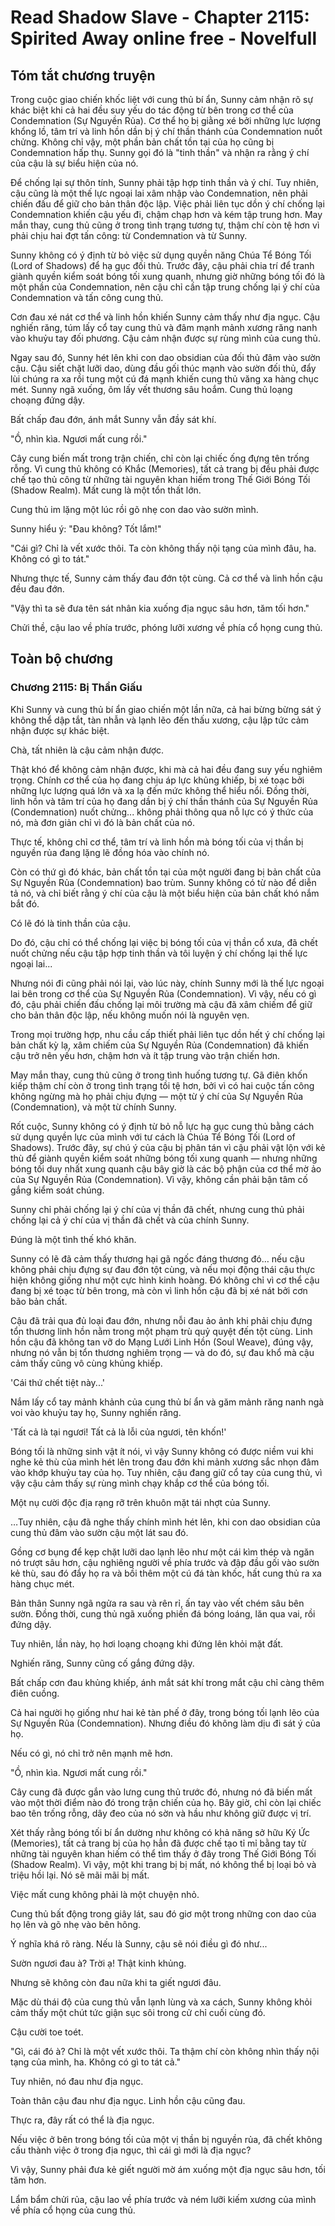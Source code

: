 # Read Shadow Slave - Chapter 2115: Spirited Away online free - Novelfull

## Tóm tắt chương truyện

Trong cuộc giao chiến khốc liệt với cung thủ bí ẩn, Sunny cảm nhận rõ sự khác biệt khi cả hai đều suy yếu do tác động từ bên trong cơ thể của Condemnation (Sự Nguyền Rủa). Cơ thể họ bị giằng xé bởi những lực lượng khổng lồ, tâm trí và linh hồn dần bị ý chí thần thánh của Condemnation nuốt chửng. Không chỉ vậy, một phần bản chất tồn tại của họ cũng bị Condemnation hấp thụ. Sunny gọi đó là "tinh thần" và nhận ra rằng ý chí của cậu là sự biểu hiện của nó.

Để chống lại sự thôn tính, Sunny phải tập hợp tinh thần và ý chí. Tuy nhiên, cậu cũng là một thế lực ngoại lai xâm nhập vào Condemnation, nên phải chiến đấu để giữ cho bản thân độc lập. Việc phải liên tục dồn ý chí chống lại Condemnation khiến cậu yếu đi, chậm chạp hơn và kém tập trung hơn. May mắn thay, cung thủ cũng ở trong tình trạng tương tự, thậm chí còn tệ hơn vì phải chịu hai đợt tấn công: từ Condemnation và từ Sunny.

Sunny không có ý định từ bỏ việc sử dụng quyền năng Chúa Tể Bóng Tối (Lord of Shadows) để hạ gục đối thủ. Trước đây, cậu phải chia trí để tranh giành quyền kiểm soát bóng tối xung quanh, nhưng giờ những bóng tối đó là một phần của Condemnation, nên cậu chỉ cần tập trung chống lại ý chí của Condemnation và tấn công cung thủ.

Cơn đau xé nát cơ thể và linh hồn khiến Sunny cảm thấy như địa ngục. Cậu nghiến răng, túm lấy cổ tay cung thủ và đâm mạnh mảnh xương răng nanh vào khuỷu tay đối phương. Cậu cảm nhận được sự rùng mình của cung thủ.

Ngay sau đó, Sunny hét lên khi con dao obsidian của đối thủ đâm vào sườn cậu. Cậu siết chặt lưỡi dao, dùng đầu gối thúc mạnh vào sườn đối thủ, đẩy lùi chúng ra xa rồi tung một cú đá mạnh khiến cung thủ văng xa hàng chục mét. Sunny ngã xuống, ôm lấy vết thương sâu hoắm. Cung thủ loạng choạng đứng dậy.

Bất chấp đau đớn, ánh mắt Sunny vẫn đầy sát khí.

"Ồ, nhìn kìa. Ngươi mất cung rồi."

Cây cung biến mất trong trận chiến, chỉ còn lại chiếc ống đựng tên trống rỗng. Vì cung thủ không có Khắc (Memories), tất cả trang bị đều phải được chế tạo thủ công từ những tài nguyên khan hiếm trong Thế Giới Bóng Tối (Shadow Realm). Mất cung là một tổn thất lớn.

Cung thủ im lặng một lúc rồi gõ nhẹ con dao vào sườn mình.

Sunny hiểu ý: "Đau không? Tốt lắm!"

"Cái gì? Chỉ là vết xước thôi. Ta còn không thấy nội tạng của mình đâu, ha. Không có gì to tát."

Nhưng thực tế, Sunny cảm thấy đau đớn tột cùng. Cả cơ thể và linh hồn cậu đều đau đớn.

"Vậy thì ta sẽ đưa tên sát nhân kia xuống địa ngục sâu hơn, tăm tối hơn."

Chửi thề, cậu lao về phía trước, phóng lưỡi xương về phía cổ họng cung thủ.

## Toàn bộ chương

### Chương 2115: Bị Thần Giấu

Khi Sunny và cung thủ bí ẩn giao chiến một lần nữa, cả hai bừng bừng sát ý không thể dập tắt, tàn nhẫn và lạnh lẽo đến thấu xương, cậu lập tức cảm nhận được sự khác biệt.

Chà, tất nhiên là cậu cảm nhận được.

Thật khó để không cảm nhận được, khi mà cả hai đều đang suy yếu nghiêm trọng. Chính cơ thể của họ đang chịu áp lực khủng khiếp, bị xé toạc bởi những lực lượng quá lớn và xa lạ đến mức không thể hiểu nổi. Đồng thời, linh hồn và tâm trí của họ đang dần bị ý chí thần thánh của Sự Nguyền Rủa (Condemnation) nuốt chửng... không phải thông qua nỗ lực có ý thức của nó, mà đơn giản chỉ vì đó là bản chất của nó.

Thực tế, không chỉ cơ thể, tâm trí và linh hồn mà bóng tối của vị thần bị nguyền rủa đang lặng lẽ đồng hóa vào chính nó.

Còn có thứ gì đó khác, bản chất tồn tại của một người đang bị bản chất của Sự Nguyền Rủa (Condemnation) bao trùm. Sunny không có từ nào để diễn tả nó, và chỉ biết rằng ý chí của cậu là một biểu hiện của bản chất khó nắm bắt đó.

Có lẽ đó là tinh thần của cậu.

Do đó, cậu chỉ có thể chống lại việc bị bóng tối của vị thần cổ xưa, đã chết nuốt chửng nếu cậu tập hợp tinh thần và tôi luyện ý chí chống lại thế lực ngoại lai...

Nhưng nói đi cũng phải nói lại, vào lúc này, chính Sunny mới là thế lực ngoại lai bên trong cơ thể của Sự Nguyền Rủa (Condemnation). Vì vậy, nếu có gì đó, cậu phải chiến đấu chống lại môi trường mà cậu đã xâm chiếm để giữ cho bản thân độc lập, nếu không muốn nói là nguyên vẹn.

Trong mọi trường hợp, nhu cầu cấp thiết phải liên tục dồn hết ý chí chống lại bản chất kỳ lạ, xâm chiếm của Sự Nguyền Rủa (Condemnation) đã khiến cậu trở nên yếu hơn, chậm hơn và ít tập trung vào trận chiến hơn.

May mắn thay, cung thủ cũng ở trong tình huống tương tự. Gã điên khốn kiếp thậm chí còn ở trong tình trạng tồi tệ hơn, bởi vì có hai cuộc tấn công không ngừng mà họ phải chịu đựng — một từ ý chí của Sự Nguyền Rủa (Condemnation), và một từ chính Sunny.

Rốt cuộc, Sunny không có ý định từ bỏ nỗ lực hạ gục cung thủ bằng cách sử dụng quyền lực của mình với tư cách là Chúa Tể Bóng Tối (Lord of Shadows). Trước đây, sự chú ý của cậu bị phân tán vì cậu phải vật lộn với kẻ thù để giành quyền kiểm soát những bóng tối xung quanh — nhưng những bóng tối duy nhất xung quanh cậu bây giờ là các bộ phận của cơ thể mờ ảo của Sự Nguyền Rủa (Condemnation). Vì vậy, không cần phải bận tâm cố gắng kiểm soát chúng.

Sunny chỉ phải chống lại ý chí của vị thần đã chết, nhưng cung thủ phải chống lại cả ý chí của vị thần đã chết và của chính Sunny.

Đúng là một tình thế khó khăn.

Sunny có lẽ đã cảm thấy thương hại gã ngốc đáng thương đó… nếu cậu không phải chịu đựng sự đau đớn tột cùng, và nếu mọi động thái cậu thực hiện không giống như một cực hình kinh hoàng. Đó không chỉ vì cơ thể cậu đang bị xé toạc từ bên trong, mà còn vì linh hồn cậu đã bị xé nát bởi cơn bão bản chất.

Cậu đã trải qua đủ loại đau đớn, nhưng nỗi đau ảo ảnh khi phải chịu đựng tổn thương linh hồn nằm trong một phạm trù quỷ quyệt đến tột cùng. Linh hồn cậu đã không tan vỡ do Mạng Lưới Linh Hồn (Soul Weave), đúng vậy, nhưng nó vẫn bị tổn thương nghiêm trọng — và do đó, sự đau khổ mà cậu cảm thấy cũng vô cùng khủng khiếp.

'Cái thứ chết tiệt này...'

Nắm lấy cổ tay mảnh khảnh của cung thủ bí ẩn và găm mảnh răng nanh ngà voi vào khuỷu tay họ, Sunny nghiến răng.

'Tất cả là tại ngươi! Tất cả là lỗi của ngươi, tên khốn!'

Bóng tối là những sinh vật ít nói, vì vậy Sunny không có được niềm vui khi nghe kẻ thù của mình hét lên trong đau đớn khi mảnh xương sắc nhọn đâm vào khớp khuỷu tay của họ. Tuy nhiên, cậu đang giữ cổ tay của cung thủ, vì vậy cậu cảm thấy sự rùng mình chạy khắp cơ thể của bóng tối.

Một nụ cười độc địa rạng rỡ trên khuôn mặt tái nhợt của Sunny.

…Tuy nhiên, cậu đã nghe thấy chính mình hét lên, khi con dao obsidian của cung thủ đâm vào sườn cậu một lát sau đó.

Gồng cơ bụng để kẹp chặt lưỡi dao lạnh lẽo như một cái kìm thép và ngăn nó trượt sâu hơn, cậu nghiêng người về phía trước và đập đầu gối vào sườn kẻ thù, sau đó đẩy họ ra và bồi thêm một cú đá tàn khốc, hất cung thủ ra xa hàng chục mét.

Bản thân Sunny ngã ngửa ra sau và rên rỉ, ấn tay vào vết chém sâu bên sườn. Đồng thời, cung thủ ngã xuống phiến đá bóng loáng, lăn qua vai, rồi đứng dậy.

Tuy nhiên, lần này, họ hơi loạng choạng khi đứng lên khỏi mặt đất.

Nghiến răng, Sunny cũng cố gắng đứng dậy.

Bất chấp cơn đau khủng khiếp, ánh mắt sát khí trong mắt cậu chỉ càng thêm điên cuồng.

Cả hai người họ giống như hai kẻ tàn phế ở đây, trong bóng tối lạnh lẽo của Sự Nguyền Rủa (Condemnation). Nhưng điều đó không làm dịu đi sát ý của họ.

Nếu có gì, nó chỉ trở nên mạnh mẽ hơn.

"Ồ, nhìn kìa. Ngươi mất cung rồi."

Cây cung đã được gắn vào lưng cung thủ trước đó, nhưng nó đã biến mất vào một thời điểm nào đó trong trận chiến của họ. Bây giờ, chỉ còn lại chiếc bao tên trống rỗng, dây đeo của nó sờn và hầu như không giữ được vị trí.

Xét thấy rằng bóng tối bí ẩn dường như không có khả năng sở hữu Ký Ức (Memories), tất cả trang bị của họ hẳn đã được chế tạo tỉ mỉ bằng tay từ những tài nguyên khan hiếm có thể tìm thấy ở đây trong Thế Giới Bóng Tối (Shadow Realm). Vì vậy, một khi trang bị bị mất, nó không thể bị loại bỏ và triệu hồi lại. Nó sẽ mãi mãi bị mất.

Việc mất cung không phải là một chuyện nhỏ.

Cung thủ bất động trong giây lát, sau đó giơ một trong những con dao của họ lên và gõ nhẹ vào bên hông.

Ý nghĩa khá rõ ràng. Nếu là Sunny, cậu sẽ nói điều gì đó như...

Sườn ngươi đau à? Trời ạ! Thật kinh khủng.

Nhưng sẽ không còn đau nữa khi ta giết ngươi đâu.

Mặc dù thái độ của cung thủ vẫn lạnh lùng và xa cách, Sunny không khỏi cảm thấy một chút tức giận sục sôi trong cử chỉ cuối cùng đó.

Cậu cười toe toét.

"Gì, cái đó à? Chỉ là một vết xước thôi. Ta thậm chí còn không nhìn thấy nội tạng của mình, ha. Không có gì to tát cả."

Tuy nhiên, nó đau như địa ngục.

Toàn thân cậu đau như địa ngục. Linh hồn cậu cũng đau.

Thực ra, đây rất có thể là địa ngục.

Nếu việc ở bên trong bóng tối của một vị thần bị nguyền rủa, đã chết không cấu thành việc ở trong địa ngục, thì cái gì mới là địa ngục?

Vì vậy, Sunny phải đưa kẻ giết người mờ ám xuống một địa ngục sâu hơn, tối tăm hơn.

Lẩm bẩm chửi rủa, cậu lao về phía trước và ném lưỡi kiếm xương của mình về phía cổ họng của cung thủ.